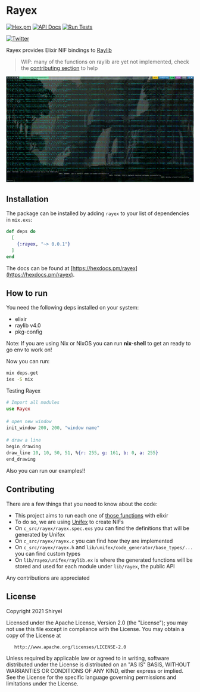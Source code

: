 # Rayex

[![Hex.pm](https://img.shields.io/hexpm/v/rayex.svg)](https://hex.pm/packages/rayex)
[![API Docs](https://img.shields.io/badge/api-docs-blue.svg?style=flat)](https://hexdocs.pm/rayex/)
[![Run Tests](https://github.com/shiryel/rayex/actions/workflows/test.yml/badge.svg)](https://github.com/shiryel/rayex/actions/workflows/test.yml)

[![Twitter](https://img.shields.io/twitter/follow/shiryel_.svg?style=social)](https://twitter.com/shiryel_)

Rayex provides Elixir NIF bindings to [Raylib](https://www.raylib.com/)

> WIP: many of the functions on raylib are yet not implemented, check the [contributing section](#contributing) to help

![](examples/3d_picking.gif)

## Installation

The package can be installed by adding `rayex` to your list of dependencies in `mix.exs`:

```elixir
def deps do
  [
    {:rayex, "~> 0.0.1"}
  ]
end
```

The docs can be found at [https://hexdocs.pm/rayex](https://hexdocs.pm/rayex).

## How to run

You need the following deps installed on your system:
* elixir
* raylib v4.0
* pkg-config

Note: If you are using Nix or NixOS you can run __nix-shell__ to get an ready to go env to work on!

Now you can run:
```bash
mix deps.get
iex -S mix
```

Testing Rayex
```elixir
# Import all modules
use Rayex

# open new window
init_window 200, 200, "window name"

# draw a line
begin_drawing
draw_line 10, 10, 50, 51, %{r: 255, g: 161, b: 0, a: 255}
end_drawing
```

Also you can run our examples!!

## Contributing

There are a few things that you need to know about the code:
* This project aims to run each one of [those functions](https://www.raylib.com/cheatsheet/cheatsheet.html) with elixir
* To do so, we are using [Unifex](https://hexdocs.pm/unifex/readme.html) to create NIFs
* On `c_src/rayex/rayex.spec.exs` you can find the definitions that will be generated by Unifex
* On `c_src/rayex/rayex.c` you can find how they are implemented
* On `c_src/rayex/rayex.h` and `lib/unifex/code_generator/base_types/...` you can find custom types
* On `lib/rayex/unifex/raylib.ex` is where the generated functions will be stored and used for each module under `lib/rayex`, the public API

Any contributions are appreciated

## License

   Copyright 2021 Shiryel

   Licensed under the Apache License, Version 2.0 (the "License");
   you may not use this file except in compliance with the License.
   You may obtain a copy of the License at

       http://www.apache.org/licenses/LICENSE-2.0

   Unless required by applicable law or agreed to in writing, software
   distributed under the License is distributed on an "AS IS" BASIS,
   WITHOUT WARRANTIES OR CONDITIONS OF ANY KIND, either express or implied.
   See the License for the specific language governing permissions and
   limitations under the License.
